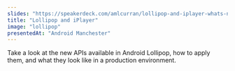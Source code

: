 ```yaml
---
slides: "https://speakerdeck.com/amlcurran/lollipop-and-iplayer-whats-new-with-material-design"
title: "Lollipop and iPlayer"
image: "lollipop"
presentedAt: "Android Manchester"
---
```

Take a look at the new APIs available in Android Lollipop, how to apply them, and what they look like in a production environment.